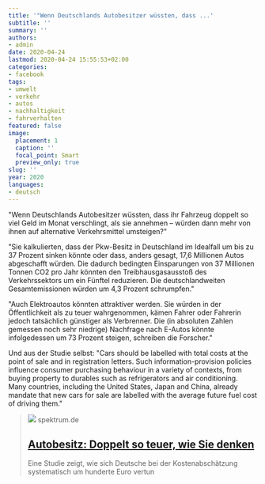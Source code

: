 ```yaml
---
title: '"Wenn Deutschlands Autobesitzer wüssten, dass ...'
subtitle: ''
summary: ''
authors:
- admin
date: 2020-04-24
lastmod: 2020-04-24 15:55:53+02:00
categories:
- facebook
tags:
- umwelt
- verkehr
- autos
- nachhaltigkeit
- fahrverhalten
featured: false
image:
  placement: 1
  caption: ''
  focal_point: Smart
  preview_only: true
slug: ''
year: 2020
languages:
- deutsch
---
```


"Wenn Deutschlands Autobesitzer wüssten, dass ihr Fahrzeug doppelt so viel Geld im Monat verschlingt, als sie annehmen – würden dann mehr von ihnen auf alternative Verkehrsmittel umsteigen?"

"Sie kalkulierten, dass der Pkw-Besitz in Deutschland im Idealfall um bis zu 37 Prozent sinken könnte oder dass, anders gesagt, 17,6 Millionen Autos abgeschafft würden. Die dadurch bedingten Einsparungen von 37 Millionen Tonnen CO2 pro Jahr könnten den Treibhausgasausstoß des Verkehrssektors um ein Fünftel reduzieren. Die deutschlandweiten Gesamtemissionen würden um 4,3 Prozent schrumpfen."

"Auch Elektroautos könnten attraktiver werden. Sie würden in der Öffentlichkeit als zu teuer wahrgenommen, kämen Fahrer oder Fahrerin jedoch tatsächlich günstiger als Verbrenner. Die (in absoluten Zahlen gemessen noch sehr niedrige) Nachfrage nach E-Autos könnte infolgedessen um 73 Prozent steigen, schreiben die Forscher."

Und aus der Studie selbst:
"Cars should be labelled with total costs at the point of sale and in registration letters. Such information-provision policies influence consumer purchasing behaviour in a variety of contexts, from buying property to durables such as refrigerators and air conditioning. Many countries, including the United States, Japan and China, already mandate that new cars for sale are labelled with the average future fuel cost of driving them."
> [![](https://static.spektrum.de/fm/912/f1920x1080/iStock-155386885.jpg)](https://www.spektrum.de/news/doppelt-so-teuer-wie-sie-denken/1726254)
> spektrum.de
> ## [Autobesitz: Doppelt so teuer, wie Sie denken](https://www.spektrum.de/news/doppelt-so-teuer-wie-sie-denken/1726254)
>
>Eine Studie zeigt, wie sich Deutsche bei der Kostenabschätzung systematisch um hunderte Euro vertun